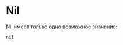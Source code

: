 # Nil

[Nil](http://crystal-lang.org/api/Nil.html) имеет только одно возможное значение:

```crystal
nil
```
